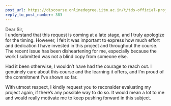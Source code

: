 ```yaml
---
post_url: https://discourse.onlinedegree.iitm.ac.in/t/tds-official-project1-discrepencies/171141/392
reply_to_post_number: 383
---
```

Dear Sir,  
I understand that this request is coming at a late stage, and I truly apologize for the timing. However, I felt it was important to express how much effort and dedication I have invested in this project and throughout the course. The recent issue has been disheartening for me, especially because the work I submitted was not a blind copy from someone else.

Had it been otherwise, I wouldn’t have had the courage to reach out. I genuinely care about this course and the learning it offers, and I’m proud of the commitment I’ve shown so far.

With utmost respect, I kindly request you to reconsider evaluating my project again, if there’s any possible way to do so. It would mean a lot to me and would really motivate me to keep pushing forward in this subject.